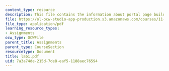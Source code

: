 ```yaml
---
content_type: resource
description: This file contains the information about portal page building.
file: https://ol-ocw-studio-app-production.s3.amazonaws.com/courses/11-204-planning-communications-and-digital-media-fall-2004/7a3a74de215d7de8eaf51188aec76594_lab1.pdf
file_type: application/pdf
learning_resource_types:
- Assignments
ocw_type: OCWFile
parent_title: Assignments
parent_type: CourseSection
resourcetype: Document
title: lab1.pdf
uid: 7a3a74de-215d-7de8-eaf5-1188aec76594
---
```

